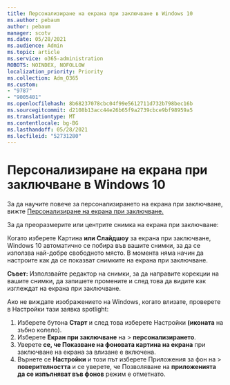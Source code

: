 ```yaml
---
title: Персонализиране на екрана при заключване в Windows 10
ms.author: pebaum
author: pebaum
manager: scotv
ms.date: 05/28/2021
ms.audience: Admin
ms.topic: article
ms.service: o365-administration
ROBOTS: NOINDEX, NOFOLLOW
localization_priority: Priority
ms.collection: Adm_O365
ms.custom:
- "9787"
- "9005401"
ms.openlocfilehash: 8b68237078cbc04f99e5612711d732b798bec16b
ms.sourcegitcommit: d2108b13acc44e26b65f9a2739cbce9bf98959a5
ms.translationtype: MT
ms.contentlocale: bg-BG
ms.lasthandoff: 05/28/2021
ms.locfileid: "52731280"
---
```

# <a name="personalize-your-lock-screen-in-windows-10"></a>Персонализиране на екрана при заключване в Windows 10

За да научите повече за персонализирането на екрана при заключване, вижте [Персонализиране на екрана при заключване.](https://support.microsoft.com/windows/personalize-your-lock-screen-81dab9b0-35cf-887c-84a0-6de8ef72bea0)

За да преоразмерите или центрите снимка на екрана при заключване:

Когато изберете Картина **или** **Слайдшоу** за екрана при заключване, Windows 10 автоматично се побира във вашите снимки, за да се използва най-добре свободното място. В момента няма начин да настроите как да се показват снимките на екрана при заключване.

**Съвет:** Използвайте редактор на снимки, за да направите корекции на вашите снимки, да запишете промените и след това да видите как изглеждат на екрана при заключване.

Ако не виждате изображението на Windows, когато влизате, проверете в Настройки тази заявка spotlight: 

1. Изберете бутона **Старт** и след това изберете Настройки **(иконата** на зъбно колело).
1. Изберете **Екран при заключване** на  >  **персонализирането**.
1. Уверете **се, че Показване на фоновата картина на екрана** при заключване на екрана за влизане е включена.
1. Върнете се **Настройки** и този път изберете Приложения за фон на  >  **поверителността** и се уверете, че Позволяване на **приложенията да се изпълняват във фонов** режим е отметнато.